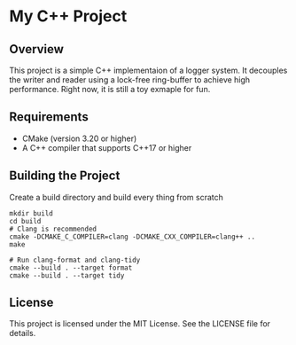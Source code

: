 # My C++ Project

## Overview
This project is a simple C++ implementaion of a logger system. It decouples the writer and reader using a lock-free ring-buffer to achieve high performance. Right now, it is still a toy exmaple for fun.


## Requirements
- CMake (version 3.20 or higher)
- A C++ compiler that supports C++17 or higher

## Building the Project

Create a build directory and build every thing from scratch
   ```
   mkdir build
   cd build
   # Clang is recommended
   cmake -DCMAKE_C_COMPILER=clang -DCMAKE_CXX_COMPILER=clang++ ..
   make

   # Run clang-format and clang-tidy
   cmake --build . --target format
   cmake --build . --target tidy
   ```

## License
This project is licensed under the MIT License. See the LICENSE file for details.